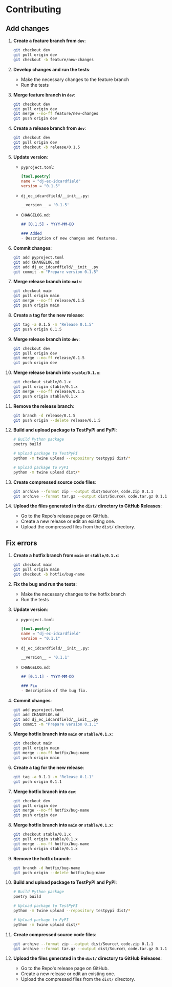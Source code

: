 # Contributing


## Add changes

1. **Create a feature branch from `dev`**:

    ```bash
    git checkout dev
    git pull origin dev
    git checkout -b feature/new-changes
    ```

2. **Develop changes and run the tests**:

    * Make the necessary changes to the feature branch
    * Run the tests

3. **Merge feature branch in `dev`**:

    ```bash
    git checkout dev
    git pull origin dev
    git merge --no-ff feature/new-changes
    git push origin dev
    ```

4. **Create a release branch from `dev`**:

    ```bash
    git checkout dev
    git pull origin dev
    git checkout -b release/0.1.5
    ```

5. **Update version**:

    * `pyproject.toml`:

        ```toml
        [tool.poetry]
        name = "dj-ec-idcardfield"
        version = "0.1.5"
        ```

    * `dj_ec_idcardfield/__init__.py`:

        ```python
        __version__ = '0.1.5'
        ```

    * `CHANGELOG.md`:

        ```markdown
        ## [0.1.5] - YYYY-MM-DD

        ### Added
        - Description of new changes and features.
        ```

6. **Commit changes**:

    ```bash
    git add pyproject.toml
    git add CHANGELOG.md
    git add dj_ec_idcardfield/__init__.py
    git commit -m "Prepare version 0.1.5"
    ```

7. **Merge release branch into `main`**:

    ```bash
    git checkout main
    git pull origin main
    git merge --no-ff release/0.1.5
    git push origin main
    ```

8. **Create a tag for the new release**:

    ```bash
    git tag -a 0.1.5 -m "Release 0.1.5"
    git push origin 0.1.5
    ```

9. **Merge release branch into `dev`**:

    ```bash
    git checkout dev
    git pull origin dev
    git merge --no-ff release/0.1.5
    git push origin dev
    ```

10. **Merge release branch into `stable/0.1.x`**:

    ```bash
    git checkout stable/0.1.x
    git pull origin stable/0.1.x
    git merge --no-ff release/0.1.5
    git push origin stable/0.1.x
    ```

11. **Remove the release branch**:

    ```bash
    git branch -d release/0.1.5
    git push origin --delete release/0.1.5
    ``` 

12. **Build and upload package to TestPyPI and PyPI**:

    ```bash
    # Build Python package
    poetry build

    # Upload package to TestPyPI
    python -m twine upload --repository testpypi dist/*

    # Upload package to PyPI
    python -m twine upload dist/*
    ```

13. **Create compressed source code files**:

    ```bash
    git archive --format zip --output dist/Source\ code.zip 0.1.1
    git archive --format tar.gz --output dist/Source\ code.tar.gz 0.1.1
    ```

14. **Upload the files generated in the `dist/` directory to GitHub Releases**:

    * Go to the Repo's release page on GitHub.
    * Create a new release or edit an existing one.
    * Upload the compressed files from the `dist/` directory.


## Fix errors

1. **Create a hotfix branch from `main` or `stable/0.1.x`**:

    ```bash
    git checkout main
    git pull origin main
    git checkout -b hotfix/bug-name
    ```

2. **Fix the bug and run the tests**:

    * Make the necessary changes to the hotfix branch
    * Run the tests

3. **Update version**:

    * `pyproject.toml`:

        ```toml
        [tool.poetry]
        name = "dj-ec-idcardfield"
        version = "0.1.1"
        ```

    * `dj_ec_idcardfield/__init__.py`:

        ```python
        __version__ = '0.1.1'
        ```

    * `CHANGELOG.md`:

        ```markdown
        ## [0.1.1] - YYYY-MM-DD

        ### Fix
        - Description of the bug fix.
        ```

4. **Commit changes**:

    ```bash
    git add pyproject.toml
    git add CHANGELOG.md
    git add dj_ec_idcardfield/__init__.py
    git commit -m "Prepare version 0.1.1"
    ```

5. **Merge hotfix branch into `main` or `stable/0.1.x`**:

    ```bash
    git checkout main
    git pull origin main
    git merge --no-ff hotfix/bug-name
    git push origin main
    ```

6. **Create a tag for the new release**:

    ```bash
    git tag -a 0.1.1 -m "Release 0.1.1"
    git push origin 0.1.1
    ```

7. **Merge hotfix branch into `dev`**:

    ```bash
    git checkout dev
    git pull origin dev
    git merge --no-ff hotfix/bug-name
    git push origin dev
    ```

8. **Merge hotfix branch into `main` or `stable/0.1.x`**:

    ```bash
    git checkout stable/0.1.x
    git pull origin stable/0.1.x
    git merge --no-ff hotfix/bug-name
    git push origin stable/0.1.x
    ```

9. **Remove the hotfix branch**:

    ```bash
    git branch -d hotfix/bug-name
    git push origin --delete hotfix/bug-name
    ```

10. **Build and upload package to TestPyPI and PyPI**:

    ```bash
    # Build Python package
    poetry build

    # Upload package to TestPyPI
    python -m twine upload --repository testpypi dist/*

    # Upload package to PyPI
    python -m twine upload dist/*
    ```

11. **Create compressed source code files**:

    ```bash
    git archive --format zip --output dist/Source\ code.zip 0.1.1
    git archive --format tar.gz --output dist/Source\ code.tar.gz 0.1.1
    ```

12. **Upload the files generated in the `dist/` directory to GitHub Releases**:

    * Go to the Repo's release page on GitHub.
    * Create a new release or edit an existing one.
    * Upload the compressed files from the `dist/` directory.
